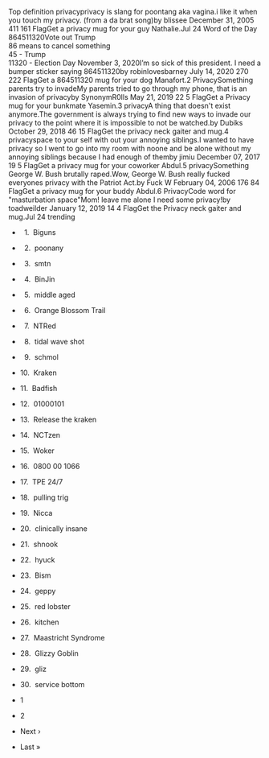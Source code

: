 Top definition privacyprivacy is slang for poontang aka vagina.i like it when you touch my privacy. (from a da brat song)by blissee December 31, 2005 411 161 FlagGet a privacy mug for your guy Nathalie.Jul 24 Word of the Day 864511320Vote out Trump  
86 means to cancel something  
45 - Trump  
11320 - Election Day November 3, 2020I’m so sick of this president. I need a bumper sticker saying 864511320by robinlovesbarney July 14, 2020 270 222 FlagGet a 864511320 mug for your dog Manafort.2 PrivacySomething parents try to invadeMy parents tried to go through my phone, that is an invasion of privacyby SynonymR0lls May 21, 2019 22 5 FlagGet a Privacy mug for your bunkmate Yasemin.3 privacyA thing that doesn't exist anymore.The government is always trying to find new ways to invade our privacy to the point where it is impossible to not be watched.by Dubiks October 29, 2018 46 15 FlagGet the privacy neck gaiter and mug.4 privacyspace to your self with out your annoying siblings.I wanted to have privacy so I went to go into my room with noone and be alone without my annoying siblings because I had enough of themby jimiu December 07, 2017 19 5 FlagGet a privacy mug for your coworker Abdul.5 privacySomething George W. Bush brutally raped.Wow, George W. Bush really fucked everyones privacy with the Patriot Act.by Fuck W February 04, 2006 176 84 FlagGet a privacy mug for your buddy Abdul.6 PrivacyCode word for "masturbation space"Mom! leave me alone I need some privacy!by toadweilder January 12, 2019 14 4 FlagGet the Privacy neck gaiter and mug.Jul 24 trending

*     1.  Biguns
*     2.  poonany
*     3.  smtn
*     4.  BinJin
*     5.  middle aged
*     6.  Orange Blossom Trail
*     7.  NTRed
*     8.  tidal wave shot
*     9.  schmol
*   10.  Kraken
*   11.  Badfish
*   12.  01000101
*   13.  Release the kraken
*   14.  NCTzen
*   15.  Woker
*   16.  0800 00 1066
*   17.  TPE 24/7
*   18.  pulling trig
*   19.  Nicca
*   20.  clinically insane
*   21.  shnook
*   22.  hyuck
*   23.  Bism
*   24.  geppy
*   25.  red lobster
*   26.  kitchen
*   27.  Maastricht Syndrome
*   28.  Glizzy Goblin
*   29.  gliz
*   30.  service bottom

*   1
*   2
*   Next ›
*   Last »
